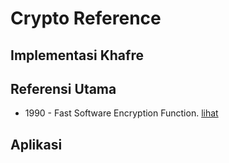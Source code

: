 # Crypto Reference

## Implementasi Khafre

## Referensi Utama

* 1990 - Fast Software Encryption Function. [lihat](1990.merkle.pdf)

## Aplikasi